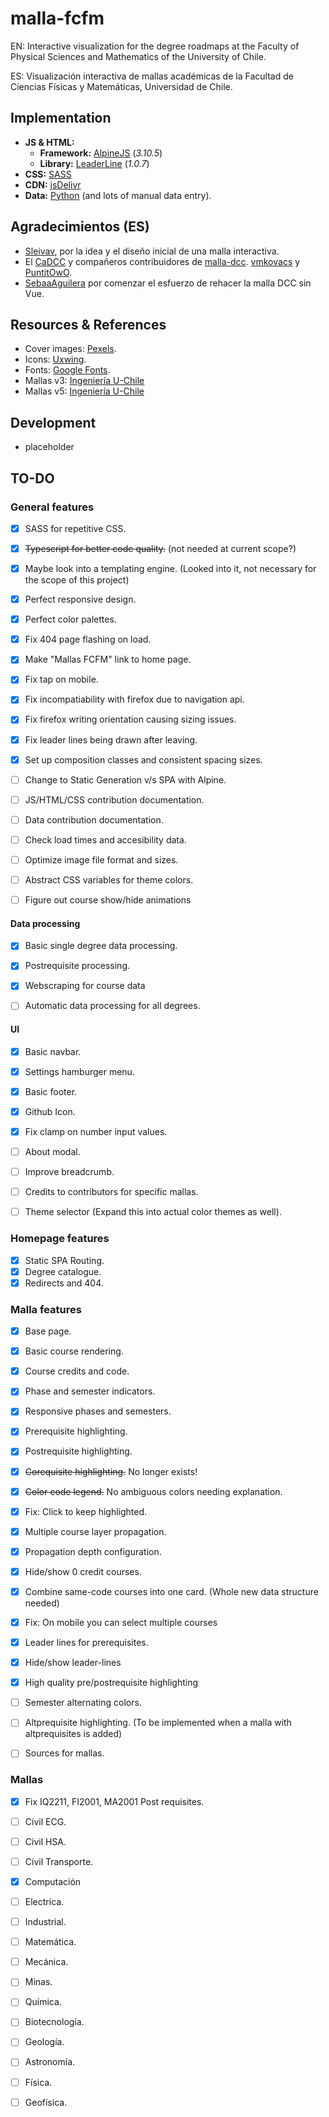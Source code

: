 # malla-fcfm

EN: Interactive visualization for the degree roadmaps at the Faculty of Physical Sciences and Mathematics of the University of Chile.

ES: Visualización interactiva de mallas académicas de la Facultad de Ciencias Físicas y Matemáticas, Universidad de Chile.

## Implementation

- **JS & HTML:**
  - **Framework:** [AlpineJS](https://alpinejs.dev) (*3.10.5*)
  - **Library:** [LeaderLine](https://github.com/anseki/leader-line/) (*1.0.7*)
- **CSS:** [SASS](https://sass-lang.com)
- **CDN:** [jsDelivr](https://www.jsdelivr.com)
- **Data:** [Python](https://www.python.org) (and lots of manual data entry).

## Agradecimientos (ES)

- [Sleivav](https://github.com/sleivav), por la idea y el diseño inicial de una malla interactiva.
- El [CaDCC](https://cadcc.cl) y compañeros contribuidores de [malla-dcc](https://github.com/cadcc/malla-dcc). [vmkovacs](https://github.com/vmkovacs) y [PuntitOwO](https://github.com/PuntitOwO).
- [SebaaAguilera](https://github.com/SebaaAguilera) por comenzar el esfuerzo de rehacer la malla DCC sin Vue.

## Resources & References

- Cover images: [Pexels](https://www.pexels.com).
- Icons: [Uxwing](https://uxwing.com).
- Fonts: [Google Fonts](https://fonts.google.com).
- Mallas v3: [Ingeniería U-Chile](https://ingenieria.uchile.cl/escuela/pregrado/mallas-curriculares/mallas-curriculares-2007)
- Mallas v5: [Ingeniería U-Chile](https://ingenieria.uchile.cl/escuela/pregrado/mallas-curriculares/mallas-curriculares-2019)

## Development

- placeholder

## TO-DO

### General features

- [x] SASS for repetitive CSS.
- [x] ~~Typescript for better code quality.~~ (not needed at current scope?)
- [x] Maybe look into a templating engine. (Looked into it, not necessary for the scope of this project)
- [x] Perfect responsive design.
- [x] Perfect color palettes.
- [x] Fix 404 page flashing on load.
- [x] Make "Mallas FCFM" link to home page.
- [x] Fix tap on mobile.
- [x] Fix incompatiability with firefox due to navigation api.
- [x] Fix firefox writing orientation causing sizing issues.
- [x] Fix leader lines being drawn after leaving.
- [x] Set up composition classes and consistent spacing sizes.

- [ ] Change to Static Generation v/s SPA with Alpine.
- [ ] JS/HTML/CSS contribution documentation.
- [ ] Data contribution documentation.
- [ ] Check load times and accesibility data.
- [ ] Optimize image file format and sizes.
- [ ] Abstract CSS variables for theme colors.
- [ ] Figure out course show/hide animations

#### Data processing

- [x] Basic single degree data processing.
- [x] Postrequisite processing.
- [x] Webscraping for course data

- [ ] Automatic data processing for all degrees.

#### UI

- [x] Basic navbar.
- [x] Settings hamburger menu.
- [x] Basic footer.
- [x] Github Icon.
- [x] Fix clamp on number input values.

- [ ] About modal.
- [ ] Improve breadcrumb.
- [ ] Credits to contributors for specific mallas.
- [ ] Theme selector (Expand this into actual color themes as well).

### Homepage features

- [x] Static SPA Routing.
- [x] Degree catalogue.
- [x] Redirects and 404.

### Malla features

- [x] Base page.
- [x] Basic course rendering.
- [x] Course credits and code.
- [x] Phase and semester indicators.
- [x] Responsive phases and semesters.
- [x] Prerequisite highlighting.
- [x] Postrequisite highlighting.
- [x] ~~Corequisite highlighting.~~ No longer exists!
- [x] ~~Color code legend.~~ No ambiguous colors needing explanation.
- [x] Fix: Click to keep highlighted.
- [x] Multiple course layer propagation.
- [x] Propagation depth configuration.
- [x] Hide/show 0 credit courses.
- [x] Combine same-code courses into one card. (Whole new data structure needed)
- [x] Fix: On mobile you can select multiple courses
- [x] Leader lines for prerequisites.
- [x] Hide/show leader-lines
- [x] High quality pre/postrequisite highlighting

- [ ] Semester alternating colors.
- [ ] Altprequisite highlighting. (To be implemented when a malla with altprequisites is added)
- [ ] Sources for mallas.

### Mallas

- [x] Fix IQ2211, FI2001, MA2001 Post requisites.

- [ ] Civil ECG.
- [ ] Civil HSA.
- [ ] Civil Transporte.
- [x] Computación
- [ ] Electrica.
- [ ] Industrial.
- [ ] Matemática.
- [ ] Mecánica.
- [ ] Minas.
- [ ] Química.
- [ ] Biotecnología.
- [ ] Geología.
- [ ] Astronomía.
- [ ] Física.
- [ ] Geofísica.
